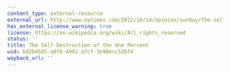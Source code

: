 ```yaml
---
content_type: external-resource
external_url: http://www.nytimes.com/2012/10/14/opinion/sunday/the-self-destruction-of-the-1-percent.html
has_external_license_warning: true
license: https://en.wikipedia.org/wiki/All_rights_reserved
status: ''
title: The Self-Destruction of the One Percent
uid: bd2b4585-a8f8-49d2-a7cf-3e98ecc526f4
wayback_url: ''
---
```

